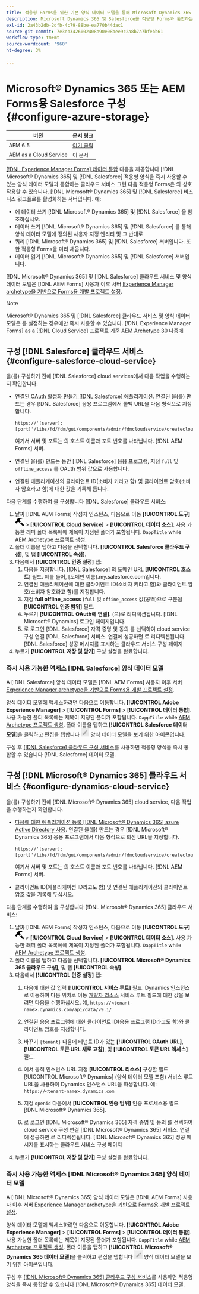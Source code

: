 ```yaml
---
title: 적응형 Forms을 위한 기본 양식 데이터 모델을 통해 Microsoft Dynamics 365 및 Salesforce를 구성하는 방법
description: Microsoft Dynamics 365 및 Salesforce를 적응형 Forms과 통합하는 방법을 알아봅니다.
exl-id: 2a43b2db-2dfb-4c79-88be-ea770b44dac1
source-git-commit: 7e3eb3426002408a90e08bee9c2a8b7a7bfebb61
workflow-type: tm+mt
source-wordcount: '960'
ht-degree: 3%

---
```


# Microsoft® Dynamics 365 또는 AEM Forms용 Salesforce 구성 {#configure-azure-storage}

| 버전 | 문서 링크 |
| -------- | ---------------------------- |
| AEM 6.5 | [여기 클릭](https://experienceleague.adobe.com/docs/experience-manager-65/forms/form-data-model/oauth2-client-credentials-flow-for-server-to-server-integration.html) |
| AEM as a Cloud Service | 이 문서 |

[[!DNL Experience Manager Forms] 데이터 통합](data-integration.md) 다음을 제공합니다 [!DNL Microsoft® Dynamics 365] 및 [!DNL Salesforce] 적응형 양식을 즉시 사용할 수 있는 양식 데이터 모델과 통합하는 클라우드 서비스 그런 다음 적응형 Forms은 와 상호 작용할 수 있습니다. [!DNL Microsoft® Dynamics 365] 및 [!DNL Salesforce] 비즈니스 워크플로를 활성화하는 서버입니다. 예:

* 에 데이터 쓰기 [!DNL Microsoft® Dynamics 365] 및 [!DNL Salesforce] 을 참조하십시오.
* 데이터 쓰기 [!DNL Microsoft® Dynamics 365] 및 [!DNL Salesforce] 를 통해 양식 데이터 모델에 정의된 사용자 지정 엔티티 및 그 반대로
* 쿼리 [!DNL Microsoft® Dynamics 365] 및 [!DNL Salesforce] 서버입니다. 또한 적응형 Forms을 미리 채웁니다.
* 데이터 읽기 [!DNL Microsoft® Dynamics 365] 및 [!DNL Salesforce] 서버입니다.

[!DNL Microsoft® Dynamics 365] 및 [!DNL Salesforce] 클라우드 서비스 및 양식 데이터 모델은 [!DNL AEM Forms] 사용자 이후 서버 [Experience Manager archetype을 기반으로 Forms용 개발 프로젝트 설정](setup-local-development-environment.md#forms-cloud-service-local-development-environment).

>[!NOTE]
>
>Microsoft® Dynamics 365 및 [!DNL Salesforce] 클라우드 서비스 및 양식 데이터 모델은 를 설정하는 경우에만 즉시 사용할 수 있습니다. [!DNL Experience Manager Forms] as a [!DNL Cloud Service] 프로젝트 기준 [AEM Archetype 30](https://github.com/adobe/aem-project-archetype/releases/tag/aem-project-archetype-30) 나중에

## 구성 [!DNL Salesforce] 클라우드 서비스 {#configure-salesforce-cloud-service}

을(를) 구성하기 전에 [!DNL Salesforce] cloud services에서 다음 작업을 수행하는지 확인합니다.

* [연결된 OAuth 활성화 만들기 [!DNL Salesforce] 애플리케이션](https://help.salesforce.com/s/articleView?id=sf.connected_app_create_api_integration.htm&amp;type=5). 연결된 을(를) 만드는 경우 [!DNL Salesforce] 응용 프로그램에서 콜백 URL을 다음 형식으로 지정합니다.

  ```
  https://'[server]:[port]'/libs/fd/fdm/gui/components/admin/fdmcloudservice/createcloudconfigwizard/cloudservices.html
  ```

  여기서 서버 및 포트는 의 호스트 이름과 포트 번호를 나타냅니다. [!DNL AEM Forms] 서버.

* 연결된 을(를) 만드는 동안 [!DNL Salesforce] 응용 프로그램, 지정 `full` 및 `offline_access` 를 OAuth 범위 값으로 사용합니다.

* 연결된 애플리케이션의 클라이언트 ID(소비자 키라고 함) 및 클라이언트 암호(소비자 암호라고 함)에 대한 값을 기록해 둡니다.

다음 단계를 수행하여 을 구성합니다 [!DNL Salesforce] 클라우드 서비스:

1. 날짜 [!DNL AEM Forms] 작성자 인스턴스, 다음으로 이동 **[!UICONTROL 도구]** ![망치](assets/hammer.png) > **[!UICONTROL Cloud Service]** > **[!UICONTROL 데이터 소스]**. 사용 가능한 래퍼 폴더 목록에에 제목이 지정된 폴더가 포함됩니다. `DappTitle`  while [AEM Archetype 프로젝트 생성](setup-local-development-environment.md#forms-cloud-service-local-development-environment).
1. 폴더 이름을 탭하고 다음을 선택합니다. **[!UICONTROL Salesforce 클라우드 구성]**, 및 탭 **[!UICONTROL 속성]**.
1. 다음에서 **[!UICONTROL 인증 설정]** 탭:
   1. 다음을 지정합니다. [!DNL Salesforce] 의 도메인 URL **[!UICONTROL 호스트]** 필드. 예를 들어, [도메인 이름].my.salesforce.com입니다.
   1. 연결된 애플리케이션에 대한 클라이언트 ID(소비자 키라고 함)와 클라이언트 암호(소비자 암호라고 함)를 지정합니다.
   1. 지정 **full offline_access** (`full` 및 `offine_access` 값(공백)으로 구분됨 **[!UICONTROL 인증 범위]** 필드.
   1. 누르기 **[!UICONTROL OAuth에 연결]**. (으)로 리디렉션됩니다. [!DNL Microsoft® Dynamics] 로그인 페이지입니다.
   1. 로 로그인 [!DNL Salesforce] 자격 증명 및 동의 를 선택하여 cloud service 구성 연결 [!DNL Salesforce] 서비스. 연결에 성공하면 로 리디렉션됩니다. [!DNL Salesforce] 성공 메시지를 표시하는 클라우드 서비스 구성 페이지
1. 누르기 **[!UICONTROL 저장 및 닫기]** 구성 설정을 완료합니다.

### 즉시 사용 가능한 액세스 [!DNL Salesforce] 양식 데이터 모델

A [!DNL Salesforce] 양식 데이터 모델은 [!DNL AEM Forms] 사용자 이후 서버 [Experience Manager archetype을 기반으로 Forms용 개발 프로젝트 설정](setup-local-development-environment.md#forms-cloud-service-local-development-environment).

양식 데이터 모델에 액세스하려면 다음으로 이동합니다. **[!UICONTROL Adobe Experience Manager]** > **[!UICONTROL Forms]** > **[!UICONTROL 데이터 통합]**. 사용 가능한 폴더 목록에는 제목이 지정된 폴더가 포함됩니다. `DappTitle`  while [AEM Archetype 프로젝트 생성](setup-local-development-environment.md#forms-cloud-service-local-development-environment). 폴더 이름을 탭하고 **[!UICONTROL Salesforce 데이터 모델]**&#x200B;을 클릭하고 편집을 탭합니다 ![편집](assets/edit.png) 양식 데이터 모델을 보기 위한 아이콘입니다.

구성 후 [[!DNL Salesforce] 클라우드 구성 서비스](#configure-salesforce-cloud-service)를 사용하면 적응형 양식을 즉시 통합할 수 있습니다 [!DNL Salesforce] 데이터 모델.

## 구성 [!DNL Microsoft® Dynamics 365] 클라우드 서비스 {#configure-dynamics-cloud-service}

을(를) 구성하기 전에 [!DNL Microsoft® Dynamics 365] cloud service, 다음 작업을 수행하는지 확인합니다.

* [다음에 대한 애플리케이션 등록 [!DNL Microsoft® Dynamics 365] azure Active Directory 사용](https://docs.microsoft.com/en-us/powerapps/developer/data-platform/walkthrough-register-app-azure-active-directory). 연결된 을(를) 만드는 경우 [!DNL Microsoft® Dynamics 365] 응용 프로그램에서 다음 형식으로 회신 URL을 지정합니다.

  ```
  https://'[server]:[port]'/libs/fd/fdm/gui/components/admin/fdmcloudservice/createcloudconfigwizard/cloudservices.html
  ```

  여기서 서버 및 포트는 의 호스트 이름과 포트 번호를 나타냅니다. [!DNL AEM Forms] 서버.

* 클라이언트 ID(애플리케이션 ID라고도 함) 및 연결된 애플리케이션의 클라이언트 암호 값을 기록해 두십시오.

다음 단계를 수행하여 을 구성합니다 [!DNL Microsoft® Dynamics 365] 클라우드 서비스:

1. 날짜 [!DNL AEM Forms] 작성자 인스턴스, 다음으로 이동 **[!UICONTROL 도구]** ![망치](assets/hammer.png) > **[!UICONTROL Cloud Service]** > **[!UICONTROL 데이터 소스]**. 사용 가능한 래퍼 폴더 목록에에 제목이 지정된 폴더가 포함됩니다. `DappTitle`  while [AEM Archetype 프로젝트 생성](setup-local-development-environment.md#forms-cloud-service-local-development-environment).
1. 폴더 이름을 탭하고 다음을 선택합니다. **[!UICONTROL Microsoft® Dynamics 365 클라우드 구성]**, 및 탭 **[!UICONTROL 속성]**.
1. 다음에서 **[!UICONTROL 인증 설정]** 탭:
   1. 다음에 대한 값 입력 **[!UICONTROL 서비스 루트]** 필드. Dynamics 인스턴스로 이동하여 다음 위치로 이동 [개발자 리소스](https://docs.microsoft.com/en-us/powerapps/developer/data-platform/view-download-developer-resources) 서비스 루트 필드에 대한 값을 보려면 다음을 수행하십시오. 예, `https://<tenant-name>.dynamics.com/api/data/v9.1/`
   1. 연결된 응용 프로그램에 대한 클라이언트 ID(응용 프로그램 ID라고도 함)와 클라이언트 암호를 지정합니다.
   1. 바꾸기 `{tenant}` 다음에 테넌트 ID가 있는 **[!UICONTROL OAuth URL]**, **[!UICONTROL 토큰 URL 새로 고침]**, 및 **[!UICONTROL 토큰 URL 액세스]** 필드.
   1. 에서 동적 인스턴스 URL 지정 **[!UICONTROL 리소스]** 구성할 필드 [!UICONTROL Microsoft® Dynamics] (양식 데이터 모델 포함) 서비스 루트 URL을 사용하여 Dynamics 인스턴스 URL을 파생합니다. 예: `https://<tenant-name>.dynamics.com`

   1. 지정 `openid` 다음에서 **[!UICONTROL 인증 범위]** 인증 프로세스용 필드 [!DNL Microsoft® Dynamics 365].
   1. 로 로그인 [!DNL Microsoft® Dynamics 365] 자격 증명 및 동의 를 선택하여 cloud service 구성 연결 [!DNL Microsoft® Dynamics 365] 서비스. 연결에 성공하면 로 리디렉션됩니다. [!DNL Microsoft® Dynamics 365] 성공 메시지를 표시하는 클라우드 서비스 구성 페이지
1. 누르기 **[!UICONTROL 저장 및 닫기]** 구성 설정을 완료합니다.

### 즉시 사용 가능한 액세스 [!DNL Microsoft® Dynamics 365] 양식 데이터 모델

A [!DNL Microsoft® Dynamics 365] 양식 데이터 모델은 [!DNL AEM Forms] 사용자 이후 서버 [Experience Manager archetype을 기반으로 Forms용 개발 프로젝트 설정](setup-local-development-environment.md##forms-cloud-service-local-development-environment).

양식 데이터 모델에 액세스하려면 다음으로 이동합니다. **[!UICONTROL Adobe Experience Manager]** > **[!UICONTROL Forms]** > **[!UICONTROL 데이터 통합]**. 사용 가능한 폴더 목록에는 제목이 지정된 폴더가 포함됩니다. `DappTitle`  while [AEM Archetype 프로젝트 생성](setup-local-development-environment.md#forms-cloud-service-local-development-environment). 폴더 이름을 탭하고 **[!UICONTROL Microsoft® Dynamics 365 데이터 모델]**&#x200B;을 클릭하고 편집을 탭합니다 ![편집](assets/edit.png) 양식 데이터 모델을 보기 위한 아이콘입니다.

구성 후 [[!DNL Microsoft® Dynamics 365] 클라우드 구성 서비스](#configure-dynamics-cloud-service)를 사용하면 적응형 양식을 즉시 통합할 수 있습니다 [!DNL Microsoft® Dynamics 365] 데이터 모델.
